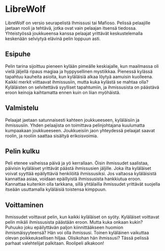 # LibreWolf

LibreWolf on versio seurapelistä Ihmissusi tai Mafioso. Pelissä pelaajille jaetaan rooli ja tehtävä, jotka ovat vain pelaajan itsensä tiedossa. Yhteistyössä joukkueensa kanssa pelaajat yrittävät keskustelemalla keskenään selviytyä elävinä pelin loppuun asti.

## Esipuhe

Pelin tarina sijoittuu pieneen kylään pimeälle keskiajalle, kun maailmassa oli vielä jäljellä ripaus magiaa ja hyppysellinen mystiikkaa. Pienessä kylässä tapahtuu kauheita asioita, kun kyläläisiä alkaa löytyä aamuisin kuolleena. Kaikki merkit viittaavat ihmissusiin, mutta kuka kylästä se mahtaa olla? Kyläläisten on selvitettävä syylliset tapahtumiin, ja ihmissusista on päästävä eroon keinoja kaihtamatta ennen kuin on liian myöhäistä.

## Valmistelu

Pelaajat jaetaan satunnaisesti kahteen joukkueeseen, kyläläisiin ja ihmissusiin. Yhden pelaajista on toimittava pelinjohtajana kuulumatta kumpaakaan joukkueeseen. Joukkueisiin jaon yhteydessä pelaajat saavat roolin, ja rooliin saattaa sisältyä erikoisvoimia.

## Pelin kulku

Peli etenee vaiheissa päivä ja yö kerrallaan. Öisin ihmissudet saalistaa, päivisin kyläläiset yrittävät päästä ihmissusien jäljille. Joka ilta kyläläiset voivat syyttää epäilyttäviä henkilöitä ihmissusiksi. Jos valtaosa kyläläisistä kannattaa asiaa, voidaan epäillyistä ihmissusista hankkiutua eroon. Kannattaa kuitenkin olla tarkkana, sillä yhtälailla ihmissudet yrittävät suojella itseään usuttamalla kyläläisiä toistensa kimppuun.

## Voittaminen

Ihmissudet voittavat pelin, kun kaikki kyläläiset on syöty. Kyläläiset voittavat pelin mikäli ihmissusista päästään eroon. Mutta kuka onkaan kukin? Puhuuko joku epäilyttävän paljon kiinnittääkseen huomion ihmismäisyyteensä? Hän voi olla ihmissusi. Toinen kyläläinen vaikuttaa olevan poikkeuksellisen hiljaa. Olisikohan hän ihmissusi? Tässä pelissä parhaat valehtelijat palkitaan. Roolipeli alkakoon!

